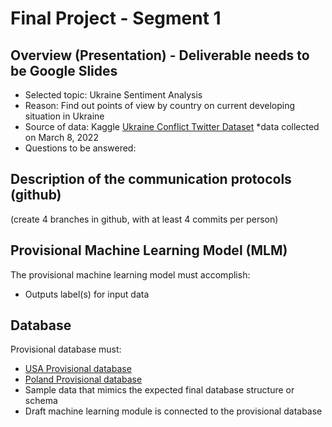 # Final Project - Segment 1
## Overview (Presentation) - Deliverable needs to be Google Slides
- Selected topic: Ukraine Sentiment Analysis
- Reason: Find out points of view by country on current developing situation in Ukraine 
- Source of data: Kaggle [Ukraine Conflict Twitter Dataset](https://www.kaggle.com/bwandowando/ukraine-russian-crisis-twitter-dataset-1-2-m-rows?select=UkraineCombinedTweetsDeduped_MAR09.csv.gzip) *data collected on March 8, 2022
- Questions to be answered: 

## Description of the communication protocols (github)

(create 4 branches in github, with at least 4 commits per person)

## Provisional Machine Learning Model (MLM)
The provisional machine learning model must accomplish:
- Outputs label(s) for input data

## Database
Provisional database must:
- [USA Provisional database](usa_tweets_dataset.csv)
- [Poland Provisional database](poland_tweets_dataset.csv)
- Sample data that mimics the expected final database structure or schema
- Draft machine learning module is connected to the provisional database